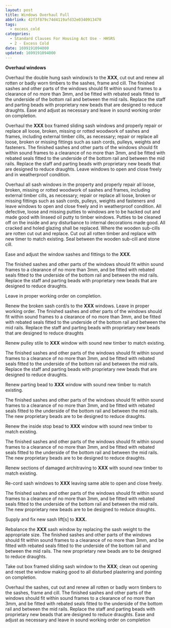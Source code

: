```yaml
---
layout: post
title: Windows Overhaul Full
abbrlink: 42f3f879c74d4119afd32e0340913470
tags:
  - excess_cold
categories:
  - Standard Clauses For Housing Act Use - HHSRS
  - 2 - Excess Cold
date: 1699191094000
updated: 1699191094000
---
```


**Overhaul windows**

Overhaul the double hung sash window/s to the **XXX**, cut out and renew all rotten or badly worn timbers to the sashes, frame and cill. The finished sashes and other parts of the windows should fit within sound frames to a clearance of no more than 3mm, and be fitted with rebated seals fitted to the underside of the bottom rail and between the mid rails. Replace the staff and parting beads with proprietary new beads that are designed to reduce draughts. Ease and adjust as necessary and leave in sound working order on completion.

Overhaul the **XXX** box framed sliding sash windows and properly repair or replace all loose, broken, missing or rotted woodwork of sashes and frames, including external timber cills, as necessary; repair or replace all loose, broken or missing fittings such as sash cords, pulleys, weights and fasteners. The finished sashes and other parts of the windows should fit within sound frames to a clearance of no more than 3mm, and be fitted with rebated seals fitted to the underside of the bottom rail and between the mid rails. Replace the staff and parting beads with proprietary new beads that are designed to reduce draughts. Leave windows to open and close freely and in weatherproof condition.

Overhaul all sash windows in the property and properly repair all loose, broken, missing or rotted woodwork of sashes and frames, including external timber cills, as necessary; repair or replace all loose, broken or missing fittings such as sash cords, pulleys, weights and fasteners and leave windows to open and close freely and in weatherproof condition. All defective, loose and missing putties to windows are to be hacked out and made good with linseed oil putty to timber windows. Putties to be cleaned off on the inside and any disturbance to internal decorations made good. All cracked and holed glazing shall be replaced. Where the wooden sub-cills are rotten cut out and replace. Cut out all rotten timber and replace with new timer to match existing. Seal between the wooden sub-cill and stone cill.

Ease and adjust the window sashes and fittings to the **XXX**.

The finished sashes and other parts of the windows should fit within sound frames to a clearance of no more than 3mm, and be fitted with rebated seals fitted to the underside of the bottom rail and between the mid rails. Replace the staff and parting beads with proprietary new beads that are designed to reduce draughts.

Leave in proper working order on completion.

Renew the broken sash cord/s to the **XXX** windows. Leave in proper working order. The finished sashes and other parts of the windows should fit within sound frames to a clearance of no more than 3mm, and be fitted with rebated seals fitted to the underside of the bottom rail and between the mid rails. Replace the staff and parting beads with proprietary new beads that are designed to reduce draughts

Renew pulley stile to **XXX** window with sound new timber to match existing.

The finished sashes and other parts of the windows should fit within sound frames to a clearance of no more than 3mm, and be fitted with rebated seals fitted to the underside of the bottom rail and between the mid rails. Replace the staff and parting beads with proprietary new beads that are designed to reduce draughts.

Renew parting bead to **XXX** window with sound new timber to match existing.

The finished sashes and other parts of the windows should fit within sound frames to a clearance of no more than 3mm, and be fitted with rebated seals fitted to the underside of the bottom rail and between the mid rails. The new proprietary beads are to be designed to reduce draughts.

Renew the inside stop bead to **XXX** window with sound new timber to match existing.

The finished sashes and other parts of the windows should fit within sound frames to a clearance of no more than 3mm, and be fitted with rebated seals fitted to the underside of the bottom rail and between the mid rails. The new proprietary beads are to be designed to reduce draughts.

Renew sections of damaged architraving to **XXX** with sound new timber to match existing.

Re-cord sash windows to **XXX** leaving same able to open and close freely.

The finished sashes and other parts of the windows should fit within sound frames to a clearance of no more than 3mm, and be fitted with rebated seals fitted to the underside of the bottom rail and between the mid rails. The new proprietary new beads are to be designed to reduce draughts.

Supply and fix new sash lift\[s] to **XXX.**

Rebalance the **XXX** sash window by replacing the sash weight to the appropriate size. The finished sashes and other parts of the windows should fit within sound frames to a clearance of no more than 3mm, and be fitted with rebated seals fitted to the underside of the bottom rail and between the mid rails. The new proprietary new beads are to be designed to reduce draughts.

Take out box framed sliding sash window to the **XXX**; clean out opening and reset the window making good to all disturbed plastering and pointing on completion.

Overhaul the sashes, cut out and renew all rotten or badly worn timbers to the sashes, frame and cill. The finished sashes and other parts of the windows should fit within sound frames to a clearance of no more than 3mm, and be fitted with rebated seals fitted to the underside of the bottom rail and between the mid rails. Replace the staff and parting beads with proprietary new beads that are designed to reduce draughts. Ease and adjust as necessary and leave in sound working order on completion
